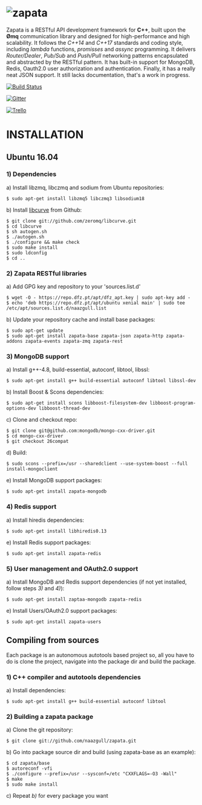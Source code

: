 ![zapata](http://dfz.pt/logo_zapata.png)
================================

Zapata is a RESTful API development framework for **C++**, built upon the **&#216;mq**
communication library and designed for high-performance and high
scalability. It follows the _C++14_ and _C++17_ standards and coding style,
including _lambda_ functions, _promisses_ and _assync_ programming. It delivers 
*Router/Dealer*, *Pub/Sub* and *Push/Pull* networking patterns 
encapsulated and abstracted by the RESTful pattern. It has built-in support
for MongoDB, Redis, Oauth2.0 user authorization and authentication. Finally, 
it has a really neat JSON support. It still lacks documentation, that's a work in progress.

[![Build Status](https://travis-ci.org/naazgull/zapata.svg?branch=master)](https://travis-ci.org/naazgull/zapata)

[![Gitter](https://badges.gitter.im/Join%20Chat.svg)](https://gitter.im/naazgull/zapata?utm_source=badge&utm_medium=badge&utm_campaign=pr-badge)

[![Trello](http://dfz.pt/img/trello_board.png)](https://trello.com/b/wD0PvV0H/github-com-naazgull-zapata)

# INSTALLATION

## Ubuntu 16.04

### 1) Dependencies

a) Install libzmq, libczmq and sodium from Ubuntu repositories:

	$ sudo apt-get install libzmq5 libczmq3 libsodium18

b) Install [libcurve](https://github.com/zeromq/libcurve) from Github:

	$ git clone git://github.com/zeromq/libcurve.git
	$ cd libcurve
	$ sh autogen.sh
	$ ./autogen.sh
	$ ./configure && make check
	$ sudo make install
	$ sudo ldconfig
	$ cd ..

### 2) Zapata RESTful libraries

a) Add GPG key and repository to your 'sources.list.d'

	$ wget -O - https://repo.dfz.pt/apt/dfz_apt.key | sudo apt-key add -
	$ echo 'deb https://repo.dfz.pt/apt/ubuntu xenial main' | sudo tee /etc/apt/sources.list.d/naazgull.list

b) Update your repository cache and install base packages:

	$ sudo apt-get update
	$ sudo apt-get install zapata-base zapata-json zapata-http zapata-addons zapata-events zapata-zmq zapata-rest

### 3) MongoDB support

a) Install g++-4.8, build-essential, autoconf, libtool, libssl:

	$ sudo apt-get install g++ build-essential autoconf libtool libssl-dev

b) Install Boost & Scons dependencies:

	$ sudo apt-get install scons libboost-filesystem-dev libboost-program-options-dev libboost-thread-dev

c) Clone and checkout repo:

	$ git clone git@github.com:mongodb/mongo-cxx-driver.git
	$ cd mongo-cxx-driver
	$ git checkout 26compat

d) Build:

	$ sudo scons --prefix=/usr --sharedclient --use-system-boost --full install-mongoclient

e) Install MongoDB support packages:

	$ sudo apt-get install zapata-mongodb

### 4) Redis support

a) Install hiredis dependencies:

	$ sudo apt-get install libhiredis0.13

e) Install Redis support packages:

	$ sudo apt-get install zapata-redis

### 5) User management and OAuth2.0 support

a) Install MongoDB and Redis support dependencies (if not yet installed, follow steps _3)_ and _4)_):

	$ sudo apt-get install zaptaa-mongodb zapata-redis

e) Install Users/OAuth2.0 support packages:

	$ sudo apt-get install zapata-users

## Compiling from sources

Each package is an autonomous autotools based project so, all you have to do is clone the project, 
navigate into the package dir and build the package.

### 1) C++ compiler and autotools dependencies

a) Install dependencies:

	$ sudo apt-get install g++ build-essential autoconf libtool

### 2) Building a zapata package

a) Clone the git repository:

	$ git clone git://github.com/naazgull/zapata.git
	
b) Go into package source dir and build (using zapata-base as an example):

	$ cd zapata/base
	$ autoreconf -vfi 
	$ ./configure --prefix=/usr --sysconf=/etc "CXXFLAGS=-O3 -Wall"
	$ make
	$ sudo make install
	
c) Repeat _b)_ for every package you want
